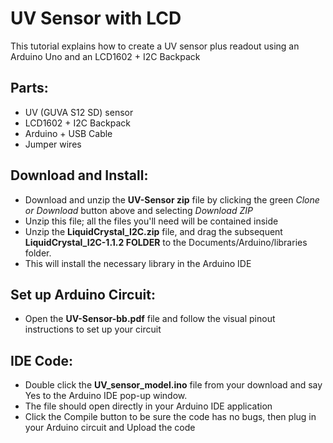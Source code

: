 # UV Sensor with LCD
This tutorial explains how to create a UV sensor plus readout using an Arduino Uno and an LCD1602 + I2C Backpack

## Parts:
- UV (GUVA S12 SD) sensor
- LCD1602 + I2C Backpack
- Arduino + USB Cable
- Jumper wires

## Download and Install:
- Download and unzip the **UV-Sensor zip** file by clicking the green *Clone or Download* button above and selecting *Download ZIP*
- Unzip this file; all the files you'll need will be contained inside
- Unzip the **LiquidCrystal_I2C.zip** file, and drag the subsequent **LiquidCrystal_I2C-1.1.2 FOLDER** to the Documents/Arduino/libraries folder. 
- This will install the necessary library in the Arduino IDE

## Set up Arduino Circuit:
- Open the **UV-Sensor-bb.pdf** file and follow the visual pinout instructions to set up your circuit

## IDE Code:
- Double click the **UV_sensor_model.ino** file from your download and say Yes to the Arduino IDE pop-up window.
- The file should open directly in your Arduino IDE application
- Click the Compile button to be sure the code has no bugs, then plug in your Arduino circuit and Upload the code
